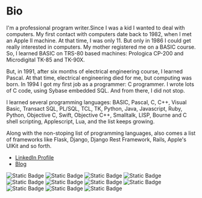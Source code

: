 # Bio

I'm a professional program writer.Since I was a kid I wanted to deal with
computers. My first contact with computers date back to 1982, when I met an
Apple II machine. At that time, I was only 11. But only in 1986 I could get
really interested in computers. My mother registered me on a BASIC course. So, I
learned BASIC on TRS-80 based machines: Prologica CP-200 and Microdigital TK-85
and TK-90X. 

But, in 1991, after six months of electrical engineering course, I learned
Pascal. At that time, electrical engineering died for me, but computing was
born. In 1994 I got my first job as a programmer: C programmer. I wrote lots of
C code, using Sybase embedded SQL. And from there, I did not stop. 

I learned several programming languages: BASIC, Pascal, C, C++, Visual Basic,
Transact SQL, PL/SQL, TCL, TK, Python, Java, Javascript, Ruby, Python, Objective
C, Swift, Objective C++, Smalltalk, LISP, Bourne and C shell scripting,
Applescript, Lua, and the list keeps growing.

Along with the non-stoping list of programming languages, also comes a list of
frameworks like Flask, Django, Django Rest Framework, Rails, Apple's UIKit and
so forth. 

- [LinkedIn Profile](https://www.linkedin.com/in/ronlima/)
- [Blog](https://brazuca.dev)

![Static Badge](https://img.shields.io/badge/-%20ANSI%20-%20%2322885c?logo=c)
![Static Badge](https://img.shields.io/badge/-%20ANSI%20-%20%232236e1?logo=cplusplus)
![Static Badge](https://img.shields.io/badge/-%20Python%203%20-%20%233776AB?logo=python&logoColor=%23ffffff)
![Static Badge](https://img.shields.io/badge/-%20Django%20-%20%23092E20?logo=django)
![Static Badge](https://img.shields.io/badge/-%20Linux%20-%20%23FCC624?logo=linux&logoColor=%23ffffff)
![Static Badge](https://img.shields.io/badge/-%20Windows%20-%20%230078D4?logo=windows&logoColor=%23ffffff)
![Static Badge](https://img.shields.io/badge/-%20iOS%20-%20%23000000?logo=apple&logoColor=%23ffffff)
![Static Badge](https://img.shields.io/badge/-%20Javascript%20-%20%23F7DF1E?logo=javascript&labelColor=black)
![Static Badge](https://img.shields.io/badge/-%20NodeJS%20-%20%23000000?logo=nodedotjs&logoColor=%23339933)
![Static Badge](https://img.shields.io/badge/-%20Groovy%20-%20%234298B8?logo=apachegroovy&logoColor=%23ffffff)
![Static Badge](https://img.shields.io/badge/-%20Jenkins-%20%23D24939?logo=jenkins&logoColor=%23ffffff)



